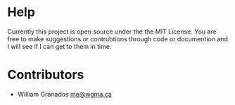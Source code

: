 # Help
Currently this project is open source under the the MIT License. You are free to make suggestions or contrubtions through code or documention and I will see if I can get to them in time.




# Contributors
  - William Granados <me@wgma.ca>
